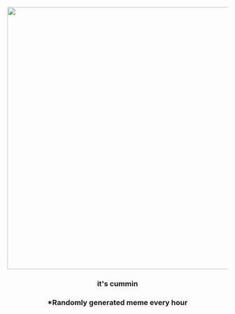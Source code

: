 <p align="center">
        <img src="https://i.redd.it/csqgfleecd391.gif" width="600" height="600">
        </p>
        <h3 align="center">it's cummin</h3>
        <h3 align="center">*Randomly generated meme every hour</h3>
    